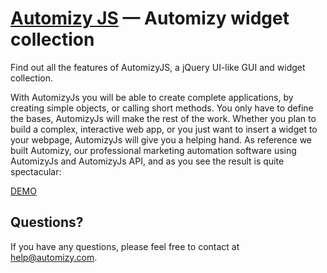 [Automizy JS](http://developers.automizy.com/automizyjs) — Automizy widget collection
==============================================================================================

Find out all the features of AutomizyJS, a jQuery UI-like GUI and widget collection.

With AutomizyJs you will be able to create complete applications, by creating simple objects, or calling short methods. You only have to define the bases, AutomizyJs will make the rest of the work.
Whether you plan to build a complex, interactive web app, or you just want to insert a widget to your webpage, AutomizyJs will give you a helping hand.
As reference we built Automizy, our professional marketing automation software using AutomizyJs and AutomizyJs API, and as you see the result is quite spectacular:

[DEMO](http://developers.automizy.com/automizyjs)


Questions?
----------
If you have any questions, please feel free to contact at [help@automizy.com](mailto:help@automizy.com).
